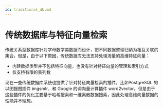 ```yaml
---
id: traditional_db.md
---
```


# 传统数据库与特征向量检索


传统关系型数据库针对字母数字类数据而设计，把不同数据整理归纳为相互关联的集合。但是，由于以下原因，传统数据库无法支持处理海量的高维特征向量：

- 内建数据类型并不包括特征向量，也没有针对特征向量的管理和索引方式
- 仅支持有限的表列数

现在一些传统数据库系统也提供了针对特征向量检索的插件，比如PostgreSQL 的以图搜图插件 imgsmlr，和 Google 的词向量计算插件 word2vector。但是由于这些插件的优化主要基于哈希搜索和一维离散数据搜索，因此处理高维向量数据的性能并不理想。
